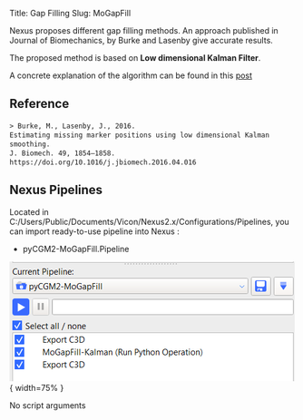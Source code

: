 Title: Gap Filling
Slug: MoGapFill


Nexus proposes different gap filling methods. An approach published in Journal of Biomechanics, by Burke and Lasenby give accurate results.

The proposed method is based on **Low dimensional Kalman Filter**.


A concrete explanation of the algorithm can be found in this [post](articles/kalmanGapFilling.html)


## Reference

    > Burke, M., Lasenby, J., 2016.
    Estimating missing marker positions using low dimensional Kalman smoothing.
    J. Biomech. 49, 1854–1858.
    https://doi.org/10.1016/j.jbiomech.2016.04.016


## Nexus Pipelines

Located in C:/Users/Public/Documents/Vicon/Nexus2.x/Configurations/Pipelines, you can import ready-to-use pipeline into Nexus :

  *  pyCGM2-MoGapFill.Pipeline

  ![mogapfill](/images/nexusApps/kalmanMoGap.png){ width=75% }

  <div class="alert alert-dismissible alert-info">
  <p> No script arguments</a> </p>
  </div>
